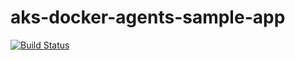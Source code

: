 # aks-docker-agents-sample-app
[![Build Status](https://dev.azure.com/logion-mon/youtube/_apis/build/status/aks-docker-agents-sample-app?branchName=master)](https://dev.azure.com/logion-mon/youtube/_build/latest?definitionId=11&branchName=master)
